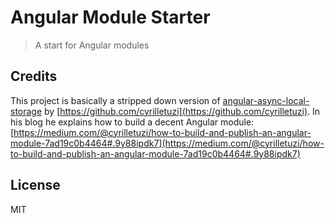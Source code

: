 # Angular Module Starter

> A start for Angular modules

## Credits 

This project is basically a stripped down version of
[angular-async-local-storage](https://github.com/cyrilletuzi/angular-async-local-storage) 
by [https://github.com/cyrilletuzi](https://github.com/cyrilletuzi). In his blog he explains how to build a decent 
Angular module: [https://medium.com/@cyrilletuzi/how-to-build-and-publish-an-angular-module-7ad19c0b4464#.9y88ipdk7](https://medium.com/@cyrilletuzi/how-to-build-and-publish-an-angular-module-7ad19c0b4464#.9y88ipdk7)

## License

MIT
